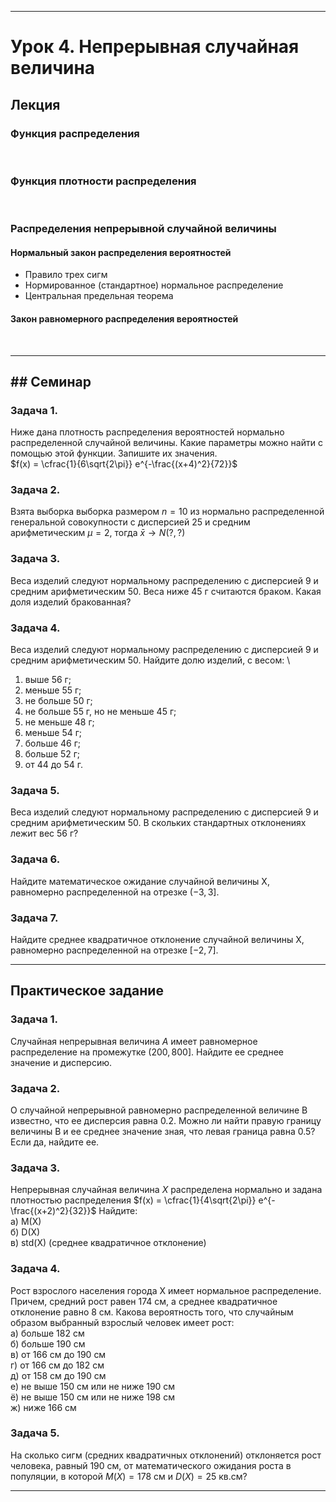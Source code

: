 ***
# Урок 4. Непрерывная случайная величина

## Лекция

### Функция распределения
<br>

### Функция плотности распределения
<br>

### Распределения непрерывной случайной величины
#### Нормальный закон распределения вероятностей
* Правило трех сигм
* Нормированное (стандартное) нормальное распределение
* Центральная предельная теорема
#### Закон равномерного распределения вероятностей
<br>

***
## ## Семинар

### Задача 1.
Ниже дана плотность распределения вероятностей нормально распределенной случайной величины. Какие параметры можно найти с помощью этой функции. Запишите их значения. \
$f(x) = \cfrac{1}{6\sqrt{2\pi}} e^{-\frac{(x+4)^2}{72}}$

### Задача 2.
Взята выборка выборка размером $n=10$ из нормально распределенной генеральной совокупности с дисперсией $25$ и средним арифметическим $\mu=2$, тогда $\bar{x} \to N(?,?)$

### Задача 3.
Веса изделий следуют нормальному распределению с дисперсией 9 и средним арифметическим 50. Веса ниже 45 г считаются браком. Какая доля изделий бракованная?

### Задача 4.
Веса изделий следуют нормальному распределению с дисперсией 9 и средним арифметическим 50. Найдите долю изделий, с весом: \
1) выше 56 г;
2) меньше 55 г;
3) не больше 50 г;
4) не больше 55 г, но не меньше 45 г;
5) не меньше 48 г;
6) меньше 54 г;
7) больше 46 г;
8) больше 52 г;
9) от 44 до 54 г.

### Задача 5.
Веса изделий следуют нормальному распределению с дисперсией 9 и средним арифметическим 50. В скольких стандартных отклонениях лежит вес 56 г?

### Задача 6.
Найдите математическое ожидание случайной величины X, равномерно распределенной на отрезке $(-3, 3]$.

### Задача 7.
Найдите среднее квадратичное отклонение случайной величины X, равномерно распределенной на отрезке $[-2, 7]$.

***
## Практическое задание

### Задача 1.
Случайная непрерывная величина $A$ имеет равномерное распределение на промежутке $(200, 800]$. Найдите ее среднее значение и дисперсию.

### Задача 2.
О случайной непрерывной равномерно распределенной величине B известно, что ее дисперсия равна 0.2. Можно ли найти правую границу величины B и ее среднее значение зная, что левая граница равна 0.5? Если да, найдите ее.

### Задача 3. 
Непрерывная случайная величина $X$ распределена нормально и задана плотностью распределения $f(x) = \cfrac{1}{4\sqrt{2\pi}} e^{-\frac{(x+2)^2}{32}}$ Найдите:\
а) M(X) \
б) D(X) \
в) std(X) (среднее квадратичное отклонение)

### Задача 4.
Рост взрослого населения города X имеет нормальное распределение. Причем, средний рост равен 174 см, а среднее квадратичное отклонение равно 8 см. Какова вероятность того, что случайным образом выбранный взрослый человек имеет рост:\
а) больше 182 см \
б) больше 190 см \
в) от 166 см до 190 см \
г) от 166 см до 182 см \
д) от 158 см до 190 см \
е) не выше 150 см или не ниже 190 см \
ё) не выше 150 см или не ниже 198 см \
ж) ниже 166 см

### Задача 5.
На сколько сигм (средних квадратичных отклонений) отклоняется рост человека, равный 190 см, от математического ожидания роста в популяции, в которой $M(X) = 178$ см и $D(X) = 25$ кв.см?

***
